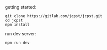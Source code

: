 getting started:

    git clone https://gitlab.com/jcpst/jcpst.git
    cd jcpst
    npm install

run dev server:

    npm run dev
